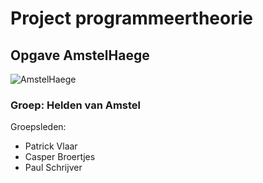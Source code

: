 # Project programmeertheorie
## Opgave AmstelHaege

![AmstelHaege](http://wiki.phoib.net/wiki/images/5/5c/Amstelhaege_k.jpg)

### Groep: Helden van Amstel
Groepsleden:
- Patrick Vlaar
- Casper Broertjes
- Paul Schrijver